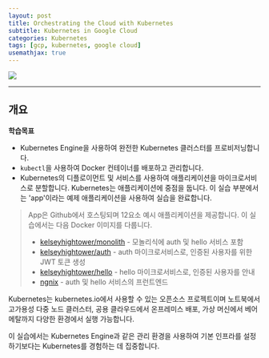 ```yaml
---
layout: post
title: Orchestrating the Cloud with Kubernetes
subtitle: Kubernetes in Google Cloud
categories: Kubernetes
tags: [gcp, kubernetes, google cloud]
usemathjax: true
---
```

![](https://tudip.com/wp-content/uploads/2018/12/blog-images-Qwiklabs.jpg)

----
## 개요
**학습목표**
 - Kubernetes Engine을 사용하여 완전한 Kubernetes 클러스터를 프로비저닝합니다.
 - `kubectl`을 사용하여 Docker 컨테이너를 배포하고 관리합니다.
 - Kubernetes의 디플로이먼트 및 서비스를 사용하여 애플리케이션을 마이크로서비스로 분할합니다.
Kubernetes는 애플리케이션에 중점을 둡니다. 이 실습 부분에서는 'app'이라는 예제 애플리케이션을 사용하여 실습을 완료합니다.

> App은 Github에서 호스팅되며 12요소 예시 애플리케이션을 제공합니다. 이 실습에서는 다음 Docker 이미지를 다룹니다.
> - [kelseyhightower/monolith](https://hub.docker.com/r/kelseyhightower/monolith) - 모놀리식에 auth 및 hello 서비스 포함
> - [kelseyhightower/auth](https://hub.docker.com/r/kelseyhightower/auth) - auth 마이크로서비스로, 인증된 사용자를 위한 JWT 토큰 생성
> - [kelseyhightower/hello](https://hub.docker.com/r/kelseyhightower/hello) - hello 마이크로서비스로, 인증된 사용자를 안내
> - [ngnix](https://hub.docker.com/_/nginx) - auth 및 hello 서비스의 프런트엔드


Kubernetes는 kubernetes.io에서 사용할 수 있는 오픈소스 프로젝트이며 노트북에서 고가용성 다중 노드 클러스터, 공용 클라우드에서 온프레미스 배포, 가상 머신에서 베어 메탈까지 다양한 환경에서 실행 가능합니다.

이 실습에서는 Kubernetes Engine과 같은 관리 환경을 사용하여 기본 인프라를 설정하기보다는 Kubernetes를 경험하는 데 집중합니다.

